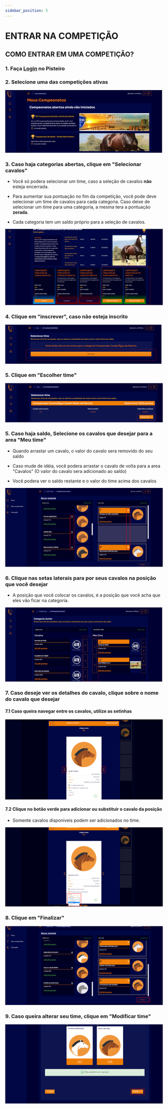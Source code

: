 ```yaml
---
sidebar_position: 5
---
```


# ENTRAR NA COMPETIÇÃO

## COMO ENTRAR EM UMA COMPETIÇÃO?

### 1. Faça [Login](login.md) no Pisteiro

### 2. Selecione uma das competições ativas

![Competição](/img/Plataforma/competicoesativas.png)

### 3. Caso haja categorias abertas, clique em "Selecionar cavalos"

- Você só podera selecionar um time, caso a seleção de cavalos **não** esteja encerrada.

- Para aumentar sua pontuação no fim da competição, você pode deve selecionar um time de cavalos para cada categoria. Caso deixe de selecionar um time para uma categoria, a mesma tera a pontuação **zerada**.

- Cada categoria tem um saldo próprio para a seleção de cavalos.

![Competição](/img/Plataforma/selecionarcavalos.png)

### 4. Clique em "inscrever", caso não esteja inscrito

![Competição](/img/Plataforma/inscrever.png)

### 5. Clique em "Escolher time"

![Competição](/img/Plataforma/escolhertime.png)

### 5. Caso haja saldo, Selecione os cavalos que desejar para a area "Meu time"

- Quando arrastar um cavalo, o valor do cavalo sera removido do seu saldo

- Caso mude de idéia, você podera arrastar o cavalo de volta para a area "Cavalos" (O valor do cavalo sera adicionado ao saldo)

- Você podera ver o saldo restante e o valor do time acima dos cavalos

![Competição](/img/Plataforma/montartime.png)

### 6. Clique nas setas laterais para por seus cavalos na posição que você desejar

- A posição que você colocar os cavalos, é a posição que você acha que eles vão ficar na categoria.

![Competição](/img/Plataforma/setas.png)

### 7. Caso deseje ver os detalhes do cavalo, clique sobre o nome do cavalo que desejar

#### 7.1 Caso queira navegar entre os cavalos, utilize as setinhas

![Competição](/img/Plataforma/vercavalos.png)

#### 7.2 Clique no botão verde para adicionar ou substituir o cavalo da posição

- Somente cavalos disponiveis podem ser adicionados no time.

![Competição](/img/Plataforma/substituicao.png)

### 8. Clique em "Finalizar"

![Competição](/img/Plataforma/salvarparticipantes.png)

### 9. Caso queira alterar seu time, clique em "Modificar time"

![Competição](/img/Plataforma/modificartime.png)